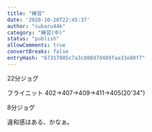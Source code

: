 ```yaml
---
title: "練習"
date: '2020-10-28T22:45:37'
author: "subaru44k"
category: "練習(中)"
status: "publish"
allowComments: true
convertBreaks: false
entryHash: "67317805c7a3c080d7d489faa33e80f7"
---
```

22分ジョグ

フライニット
402→407→409→411→405(20'34")

8分ジョグ

違和感はある、かなぁ。
